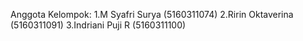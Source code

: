 Anggota Kelompok:
1.M Syafri Surya	(5160311074)
2.Ririn Oktaverina	(5160311091)
3.Indriani Puji R	(5160311100)
